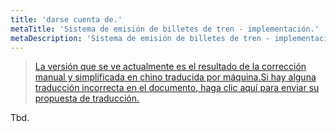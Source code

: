 ```yaml
---
title: 'darse cuenta de.'
metaTitle: 'Sistema de emisión de billetes de tren - implementación.'
metaDescription: 'Sistema de emisión de billetes de tren - implementación.'
---
```


> [La versión que se ve actualmente es el resultado de la corrección manual y simplificada en chino traducida por máquina.Si hay alguna traducción incorrecta en el documento, haga clic aquí para enviar su propuesta de traducción.](https://crwd.in/newbeclaptrap)

Tbd.
